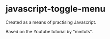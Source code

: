 # javascript-toggle-menu

Created as a means of practising Javascript.

Based on the Youtube tutorial by "mmtuts". 
